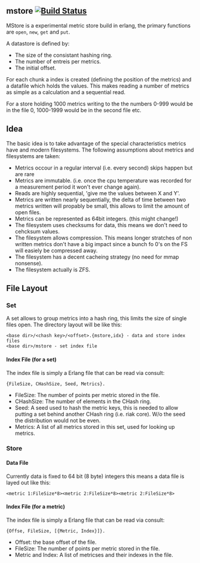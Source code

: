 ## mstore [![Build Status](https://travis-ci.org/dalmatinerdb/mstore.svg?branch=master)](https://travis-ci.org/dalmatinerdb/mstore)

MStore is a experimental metric store build in erlang, the primary functions are `open`, `new`, `get` and `put`.

A datastore is defined by:
 * The size of the consistant hashing ring.
 * The number of entreis per metrics.
 * The initial offset.

For each chunk a index is created (defining the position of the metrics) and a datafile which holds the values. This makes reading a number of metrics as simple as a calculation and a sequential read.

For a store holding 1000 metrics writing to the the numbers 0-999 would be in the file 0, 1000-1999 would be in the second file etc.

## Idea

The basic idea is to take advantage of the special characteristics metrics have and modern filesystems. The following assumptions about metrics and filesystems are taken:

* Metrics occour in a regular interval (i.e. every second) skips happen but are rare
* Metrics are immutable. (i.e. once the cpu temperature was recorded for a measurement period it won't ever change again).
* Reads are highly sequential, 'give me the values between X and Y'.
* Metrics are written nearly sequentially, the delta of time between two metrics written will propably be small, this allows to limit the amount of open files.
* Metrics can be represented as 64bit integers. (this might change!)
* The filesystem uses checksums for data, this means we don't need to cehcksum values.
* The filesystem allows compression. This means longer stratches of non written metrics don't have a big impact since a bunch fo 0's on the FS will easiely be compressed away.
* The filesystem has a decent cacheing strategy (no need for mmap nonsense).
* The filesystem actually is ZFS.

## File Layout

### Set

A set allows to group metrics into a hash ring, this limits the size of single files open. The directory layout will be like this:

```
<base dir>/<chash key>/<offset>.{mstore,idx} - data and store index files
<base dir>/mstore - set index file
```

#### Index File (for a set)

The index file is simply a Erlang file that can be read via consult:

```
{FileSize, CHashSize, Seed, Metrics}.
```
* FileSize: The number of points per metric stored in the file.
* CHashSize: The number of elements in the CHash ring.
* Seed: A seed used to hash the metric keys, this is needed to allow putting a set behind another CHash ring (i.e. riak core). W/o the seed the distribution would not be even.
* Metrics: A list of all metrics stored in this set, used for looking up metrics.

### Store
#### Data File

Currently data is fixed to 64 bit (8 byte) integers this means a data file is layed out like this:

```
<metric 1:FileSize*8><metric 2:FileSize*8><metric 2:FileSize*8>
```

#### Index File (for a metric)

The index file is simply a Erlang file that can be read via consult:
```
{Offse, FileSize, [{Metric, Index}]}.
```

* Offset: the base offset of the file.
* FileSize: The number of points per metric stored in the file.
* Metric and Index: A list of metricses and their indexes in the file.
